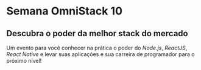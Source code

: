 # Semana OmniStack 10

## Descubra o poder da melhor stack do mercado
Um evento para você conhecer na prática o poder do *Node.js*, *ReactJS*, *React Native* e levar suas aplicações e sua carreira de programador para o próximo nível!
